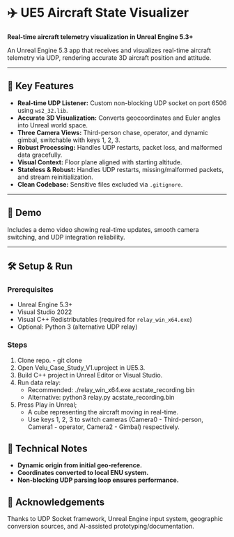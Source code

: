 # ✈️ UE5 Aircraft State Visualizer

**Real-time aircraft telemetry visualization in Unreal Engine 5.3+**

An Unreal Engine 5.3 app that receives and visualizes real-time aircraft telemetry via UDP, rendering accurate 3D aircraft position and attitude.

---

## 🚀 Key Features

- **Real-time UDP Listener:** Custom non-blocking UDP socket on port 6506 using `ws2_32.lib`.
- **Accurate 3D Visualization:** Converts geocoordinates and Euler angles into Unreal world space.
- **Three Camera Views:** Third-person chase, operator, and dynamic gimbal, switchable with keys 1, 2, 3.
- **Robust Processing:** Handles UDP restarts, packet loss, and malformed data gracefully.
- **Visual Context:** Floor plane aligned with starting altitude.
- **Stateless & Robust:** Handles UDP restarts, missing/malformed packets, and stream reinitialization.
- **Clean Codebase:** Sensitive files excluded via `.gitignore`.

---

## 🎥 Demo

Includes a demo video showing real-time updates, smooth camera switching, and UDP integration reliability.

---

## 🛠️ Setup & Run

### Prerequisites

- Unreal Engine 5.3+
- Visual Studio 2022
- Visual C++ Redistributables (required for `relay_win_x64.exe`)
- Optional: Python 3 (alternative UDP relay)

### Steps

1. Clone repo.  - git clone <your-private-repo-url>
2. Open Velu_Case_Study_V1.uproject in UE5.3.
3. Build C++ project in Unreal Editor or Visual Studio.
4. Run data relay:
      - Recommended: ./relay_win_x64.exe acstate_recording.bin
      - Alternative: python3 relay.py acstate_recording.bin
5. Press Play in Unreal;
      - A cube representing the aircraft moving in real-time.
      - Use keys 1, 2, 3 to switch cameras (Camera0 - Third-person, Camera1 - operator, Camera2 - Gimbal) respectively.

## 🧪 Technical Notes

- **Dynamic origin from initial geo-reference.**
- **Coordinates converted to local ENU system.**
- **Non-blocking UDP parsing loop ensures performance.**

## 🙌 Acknowledgements
Thanks to UDP Socket framework, Unreal Engine input system, geographic conversion sources, and AI-assisted prototyping/documentation.
